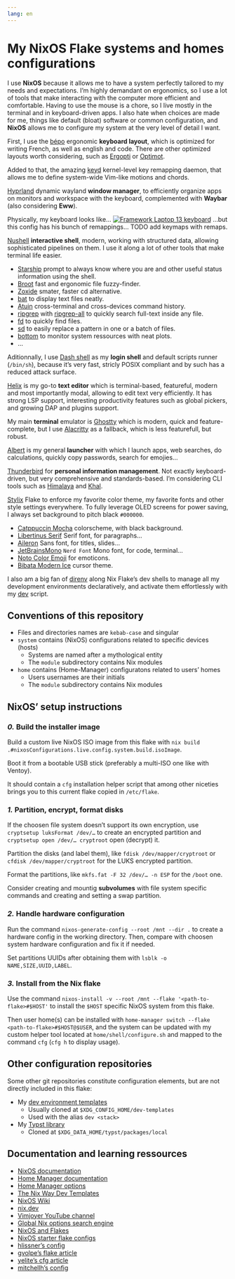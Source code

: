 ```yaml
---
lang: en
---
```


# My NixOS Flake systems and homes configurations

I use **NixOS** because it allows me to have a system perfectly tailored to my
needs and expectations. I’m highly demandant on ergonomics, so I use a lot of
tools that make interacting with the computer more efficient and comfortable.
Having to use the mouse is a chore, so I live mostly in the terminal and in
keyboard-driven apps. I also hate when choices are made for me, things like
default (bloat) software or common configuration, and **NixOS** allows me to
configure my system at the very level of detail I want.

First, I use the [bépo](https://bepo.fr) ergonomic **keyboard layout**, which is
optimized for writing French, as well as english and code. There are other
optimized layouts worth considering, such as [Ergopti](https://ergopti.fr) or
[Optimot](https://optimot.fr).

Added to that, the amazing [keyd](https://github.com/rvaiya/keyd) kernel-level
key remapping daemon, that allows me to define system-wide Vim-like motions and
chords.

[Hyprland](https://hyprland.org) dynamic wayland **window manager**, to
efficiently organize apps on monitors and workspace with the keyboard,
complemented with **Waybar** (also considering **Eww**).

Physically, my keyboard looks like…
[![Framework Laptop 13 keyboard](griffin-physical-keymap.png)](https://keyboard-layout-editor.com/#/gists/afaa8480eeb1b7cec95a0fbd7199ebd8)
…but this config has his bunch of remappings… TODO add keymaps with remaps.

[Nushell](https://www.nushell.sh) **interactive shell**, modern, working with
structured data, allowing sophisticated pipelines on them. I use it along a lot
of other tools that make terminal life easier.

- [Starship](https://starship.rs) prompt to always know where you are and other
  useful status information using the shell.
- [Broot](https://dystroy.org/broot) fast and ergonomic file fuzzy-finder.
- [Zoxide](https://github.com/ajeetdsouza/zoxide) smater, faster cd alternative.
- [bat](https://github.com/sharkdp/bat) to display text files neatly.
- [Atuin](https://atuin.sh) cross-terminal and cross-devices command history.
- [ripgrep](https://github.com/BurntSushi/ripgrep) with
  [ripgrep-all](https://github.com/phiresky/ripgrep-all) to quickly search
  full-text inside any file.
- [fd](https://github.com/sharkdp/fd) to quickly find files.
- [sd](https://github.com/chmln/sd) to easily replace a pattern in one or a
  batch of files.
- [bottom](https://github.com/ClementTsang/bottom) to monitor system ressources
  with neat plots.
- …

Aditionnally, I use [Dash shell](http://gondor.apana.org.au/~herbert/dash) as my
**login shell** and default scripts runner (`/bin/sh`), because it’s very fast,
stricly POSIX compliant and by such has a reduced attack surface.

[Helix](https://helix-editor.com) is my go-to **text editor** which is
terminal-based, featureful, modern and most importantly modal, allowing to edit
text very efficiently. It has strong LSP support, interesting productivity
features such as global pickers, and growing DAP and plugins support.

My main **terminal** emulator is [Ghostty](https://ghostty.org) which is modern,
quick and feature-complete, but I use [Alacritty](https://alacritty.org) as a
fallback, which is less featurefull, but robust.

[Albert](https://albertlauncher.github.io) is my general **launcher** with which
I launch apps, web searches, do calculations, quickly copy passwords, search for
emojies…

[Thunderbird](https://www.thunderbird.net) for **personal information
management**. Not exactly keyboard-driven, but very comprehensive and
standards-based. I’m considering CLI tools such as
[Himalaya](https://github.com/pimalaya/himalaya) and
[Khal](https://github.com/pimutils/khal).

[Stylix](https://stylix.danth.me) Flake to enforce my favorite color theme, my
favorite fonts and other style settings everywhere. To fully leverage OLED
screens for power saving, I always set background to pitch black `#000000`.

- [Catppuccin Mocha](https://catppuccin.com) colorscheme, with black background.
- [Libertinus Serif]() Serif font, for paragraphs…
- [Aileron]() Sans font, for titles, slides…
- [JetBrainsMono]() `Nerd Font` Mono font, for code, terminal…
- [Noto Color Emoji]() for emoticons.
- [Bibata Modern Ice]() cursor theme.

<!-- - [Libre Baskerville]() Serif font, for paragraphs… -->
<!-- - [FiraCode]() `Nerd Font` Mono font, for code, terminal… -->

I also am a big fan of [direnv](https://direnv.net) along Nix Flake’s dev shells
to manage all my development environments declaratively, and activate them
effortlessly with my [dev](./home/module/shell/script/dev-env) script.

## Conventions of this repository

- Files and directories names are `kebab-case` and singular
- `system` contains (NixOS) configurations related to specific devices (hosts)
  - Systems are named after a mythological entity
  - The `module` subdirectory contains Nix modules
- `home` contains (Home-Manager) configuratons related to users’ homes
  - Users usernames are their initials
  - The `module` subdirectory contains Nix modules

## NixOS’ setup instructions

### _0._ Build the installer image

Build a custom live NixOS ISO image from this flake with
`nix build .#nixosConfigurations.live.config.system.build.isoImage`.

Boot it from a bootable USB stick (preferably a multi-ISO one like with Ventoy).

It should contain a `cfg` installation helper script that among other niceties
brings you to this current flake copied in `/etc/flake`.

### _1._ Partition, encrypt, format disks

If the choosen file system doesn’t support its own encryption, use
`cryptsetup luksFormat /dev/…` to create an encrypted partition and
`cryptsetup open /dev/… cryptroot` open (decrypt) it.

Partition the disks (and label them), like `fdisk /dev/mapper/cryptroot` or
`cfdisk /dev/mapper/cryptroot` for the LUKS encrypted partition.

Format the partitions, like `mkfs.fat -F 32 /dev/… -n ESP` for the `/boot` one.

Consider creating and mountig **subvolumes** with file system specific commands
and creating and setting a swap partition.

### _2._ Handle hardware configuration

Run the command `nixos-generate-config --root /mnt --dir .` to create a hardware
config in the working directory. Then, compare with choosen system hardware
configuration and fix it if needed.

Set partitions UUIDs after obtaining them with `lsblk -o NAME,SIZE,UUID,LABEL`.

### _3._ Install from the Nix flake

Use the command `nixos-install -v --root /mnt --flake '<path-to-flake>#$HOST'`
to install the `$HOST` specific NixOS system from this flake.

Then user home(s) can be installed with
`home-manager switch --flake <path-to-flake>#$HOST@$USER`, and the system can be
updated with my custom helper tool located at `home/shell/configure.sh` and
mapped to the command `cfg` (`cfg h` to display usage).

## Other configuration repositories

Some other git repositories constitute configuration elements, but are not
directly included in this flake:

- My [dev environment templates](https://github.com/gfauredev/dev-templates)
  - Usually cloned at `$XDG_CONFIG_HOME/dev-templates`
  - Used with the alias `dev <stack>`
- My [Typst library](https://gitlab.com/gfauredev/typst-lib)
  - Cloned at `$XDG_DATA_HOME/typst/packages/local`

## Documentation and learning ressources

- [NixOS documentation](https://nixos.org/manual/nixos/unstable)
- [Home Manager documentation](https://nix-community.github.io/home-manager)
- [Home Manager options](https://nix-community.github.io/home-manager/options.html)
- [The Nix Way Dev Templates](https://github.com/the-nix-way/dev-templates)
- [NixOS Wiki](https://nixos.wiki)
- [nix.dev](https://nix.dev)
- [Vimjoyer YouTube channel](https://www.youtube.com/@vimjoyer)
- [Global Nix options search engine](https://searchix.alanpearce.eu/all/search)
- [NixOS and Flakes](https://nixos-and-flakes.thiscute.world/nixos-with-flakes/nixos-flake-configuration-explained)
- [NixOS starter flake configs](https://github.com/Misterio77/nix-starter-configs)
- [hlissner’s config](https://github.com/hlissner/dotfiles)
- [gvolpe’s flake article](https://gvolpe.com/blog/private-flake)
- [yelite’s cfg article](https://greenfield.blog/posts/private-nix-flake-with-public-subtree)
- [mitchellh’s config](https://github.com/mitchellh/nixos-config)

